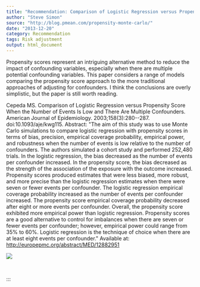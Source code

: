 ```yaml
---
title: "Recommendation: Comparison of Logistic Regression versus Propensity Score When the Number of Events Is Low and There Are Multiple Confounders"
author: "Steve Simon"
source: "http://blog.pmean.com/propensity-monte-carlo/"
date: "2013-12-20"
category: Recommendation
tags: Risk adjustment
output: html_document
---
```


<div>

<div>

Propensity scores represent an intriguing alternative method to reduce
the impact of confounding variables, especially when there are multiple
potential confounding variables. This paper considers a range of models
comparing the propensity score approach to the more traditional
approaches of adjusting for confounders. I think the conclusions are
overly simplistic, but the paper is still worth reading.

<!---More--->

Cepeda MS. Comparison of Logistic Regression versus Propensity Score
When the Number of Events Is Low and There Are Multiple Confounders.
American Journal of Epidemiology. 2003;158(3):280--287.
doi:10.1093/aje/kwg115. Abstract: "The aim of this study was to use
Monte Carlo simulations to compare logistic regression with propensity
scores in terms of bias, precision, empirical coverage probability,
empirical power, and robustness when the number of events is low
relative to the number of confounders. The authors simulated a cohort
study and performed 252,480 trials. In the logistic regression, the bias
decreased as the number of events per confounder increased. In the
propensity score, the bias decreased as the strength of the association
of the exposure with the outcome increased. Propensity scores produced
estimates that were less biased, more robust, and more precise than the
logistic regression estimates when there were seven or fewer events per
confounder. The logistic regression empirical coverage probability
increased as the number of events per confounder increased. The
propensity score empirical coverage probability decreased after eight or
more events per confounder. Overall, the propensity score exhibited more
empirical power than logistic regression. Propensity scores are a good
alternative to control for imbalances when there are seven or fewer
events per confounder; however, empirical power could range from 35% to
60%. Logistic regression is the technique of choice when there are at
least eight events per confounder." Available at:
<http://europepmc.org/abstract/MED/12882951>

![](../../../images/propensity-monte-carlo01.png)



 

</div>

</div>
:::

